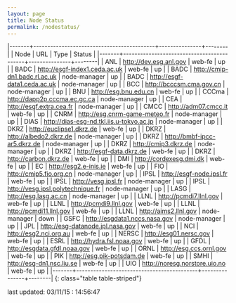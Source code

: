 ```yaml
---
layout: page
title: Node Status
permalink: /nodestatus/
---
```


|-------+-------------------------------------------+---------------+--------|
| Node  | URL                                       | Type          | Status |
|-------+-------------------------------------------+---------------+--------|
| ANL   | http://dev.esg.anl.gov                    | web-fe        | up     |
| BADC  | http://esgf-index1.ceda.ac.uk             | web-fe        | up     |
| BADC  | http://cmip-dn1.badc.rl.ac.uk             | node-manager  | up     |
| BADC  | http://esgf-data1.ceda.ac.uk              | node-manager  | up     |
| BCC   | http://bcccsm.cma.gov.cn                  | node-manager  | up     |
| BNU   | http://esg.bnu.edu.cn                     | web-fe        | up     |
| CCCma | http://dapp2p.cccma.ec.gc.ca              | node-manager  | up     |
| CEA   | http://esgf.extra.cea.fr                  | node-manager  | up     |
| CMCC  | http://adm07.cmcc.it                      | web-fe        | up     |
| CNRM  | http://esg.cnrm-game-meteo.fr             | node-manager  | up     |
| DIAS  | http://dias-esg-nd.tkl.iis.u-tokyo.ac.jp  | node-manager  | up     |
| DKRZ  | http://euclipse1.dkrz.de                  | web-fe        | up     |
| DKRZ  | http://albedo2.dkrz.de                    | node-manager  | up     |
| DKRZ  | http://bmbf-ipcc-ar5.dkrz.de              | node-manager  | up     |
| DKRZ  | http://cmip3.dkrz.de                      | node-manager  | up     |
| DKRZ  | http://esgf-data.dkrz.de                  | web-fe        | up     |
| DKRZ  | http://carbon.dkrz.de                     | web-fe        | up     |
| DMI   | http://cordexesg.dmi.dk                   | web-fe        | up     |
| EC    | http://esg2.e-inis.ie                     | web-fe        | up     |
| FIO   | http://cmip5.fio.org.cn                   | node-manager  | up     |
| IPSL  | http://esgf-node.ipsl.fr                  | web-fe        | up     |
| IPSL  | http://vesg.ipsl.fr                       | node-manager  | up     |
| IPSL  | http://vesg.ipsl.polytechnique.fr         | node-manager  | up     |
| LASG  | http://esg.lasg.ac.cn                     | node-manager  | up     |
| LLNL  | http://pcmdi7.llnl.gov                    | web-fe        | up     |
| LLNL  | http://pcmdi9.llnl.gov                    | web-fe        | up     |
| LLNL  | http://pcmdi11.llnl.gov                   | web-fe        | up     |
| LLNL  | http://aims2.llnl.gov                     | node-manager  | down   |
| GSFC  | http://esgdata1.nccs.nasa.gov             | node-manager  | up     |
| JPL   | http://esg-datanode.jpl.nasa.gov          | web-fe        | up     |
| NCI   | http://esg2.nci.org.au                    | web-fe        | up     |
| NERSC | http://esg01.nersc.gov                    | web-fe        | up     |
| ESRL  | http://hydra.fsl.noaa.gov                 | web-fe        | up     |
| GFDL  | http://esgdata.gfdl.noaa.gov              | web-fe        | up     |
| ORNL  | http://esg.ccs.ornl.gov                   | web-fe        | up     |
| PIK   | http://esg.pik-potsdam.de                 | web-fe        | up     |
| SMHI  | http://esg-dn1.nsc.liu.se                 | web-fe        | up     |
| UIO   | http://noresg.norstore.uio.no             | web-fe        | up     |
|-------+-------------------------------------------+---------------+--------|
{: class="table table-striped"}

last updated: 03/11/15 : 14:56:47

